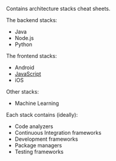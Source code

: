 Contains architecture stacks cheat sheets.

The backend stacks:
- Java
- Node.js
- Python

The frontend stacks:
- Android
- [JavaScript](#frontend-js)
- iOS

Other stacks:
- Machine Learning

Each stack contains (ideally):
- Code analyzers
- Continuous Integration frameworks
- Development frameworks
- Package managers
- Testing frameworks

